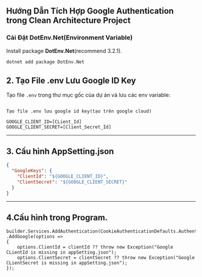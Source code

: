 
## Hướng Dẫn Tích Hợp Google Authentication trong Clean Architecture Project

### Cài Đặt DotEnv.Net(Environment Variable)

Install package **DotEnv.Net**(recommend 3.2.1).  

```sh
dotnet add package DotEnv.Net
````

## 2. Tạo File .env Lưu Google ID Key
Tạo file `.env` trong thư mục gốc của dự án và lưu các env variable:

```env

Tạo file .env lưu google id key(tạo trên google cloud)

GOOGLE_CLIENT_ID=[CLient_Id]
GOOGLE_CLIENT_SECRET=[Client_Secret_Id]
````
---

## 3. Cấu hình AppSetting.json

```AppSetting.json
{
  "GoogleKeys": {
    "ClientId": "${GOOGLE_CLIENT_ID}",
    "ClientSecret": "${GOOGLE_CLIENT_SECRET}"
  }
}
```
---
## 4.Cấu hình trong Program.
````Program
builder.Services.AddAuthentication(CookieAuthenticationDefaults.AuthenticationScheme)
.AddGoogle(options =>
{
    options.ClientId = clientId ?? throw new Exception("Google CLientId is missing in appSetting.json");
    options.ClientSecret = clientSecret ?? throw new Exception("Google CLientSecret is missing in appSetting.json");
});
````

